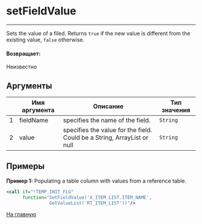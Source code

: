 # setFieldValue

---

Sets the value of a filed. Returns `true` if the new value is different from the existing value, `false` otherwise.

#### Возвращает:

Неизвестно

## Аргументы

|  | Имя аргумента | Описание | Тип значения |
| --- | --- | --- | --- |
| 1 | fieldName | specifies the name of the field. | `String` |
| 2 | value | specifies the value for the field. Could be a String, ArrayList or null | `String` |

## Примеры

**Пример 1:** Populating a table column with values from a reference table.
```xml
<call if="!TEMP.INIT_FLG"
      function="SetFieldValue('X_ITEM_LIST.ITEM_NAME',
                GetValueList('RT_ITEM_LIST'))"/>
```



[На главную](./ecmfunctions/)